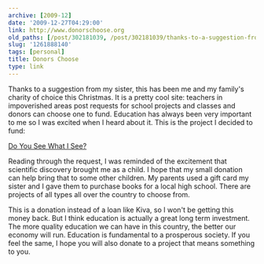 ```yaml
---
archive: [2009-12]
date: '2009-12-27T04:29:00'
link: http://www.donorschoose.org
old_paths: [/post/302181039, /post/302181039/thanks-to-a-suggestion-from-my-sister-this-has]
slug: '1261888140'
tags: [personal]
title: Donors Choose
type: link
---
```


Thanks to a suggestion from my sister, this has been me and my family's
charity of choice this Christmas.  It is a pretty cool site: teachers in
impoverished areas post requests for school projects and classes and
donors can choose one to fund.  Education has always been very important
to me so I was excited when I heard about it. This is the project
I decided to fund:  

[Do You See What I See?][2]

Reading through the request, I was reminded of the excitement that
scientific discovery brought me as a child. I hope that my small donation
can help bring that to some other children.  My parents used a gift card
my sister and I gave them to purchase books for a local high school. There
are projects of all types all over the country to choose from.  

This is a donation instead of a loan like Kiva, so I won't be getting this
money back. But I think education is actually a great long term
investment. The more quality education we can have in this country, the
better our economy will run. Education is fundamental to a prosperous
society. If you feel the same, I hope you will also donate to a project
that means something to you.

[2]: http://www.donorschoose.org/donors/proposal.html?id=339508
